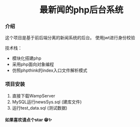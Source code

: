 <p align="center">
  <h1 align="center">最新闻的php后台系统</h1>
</p>

### 介绍 
这个项目是基于前后端分离的新闻系统的后台。
使用jwt进行身份校验

技术栈：
* 模块化搭建php
* 采用php面向对象编程
* 仿照phpthink的index入口文件解析模式


### 项目安装

1. 直接下载WampServer
2. MySQL运行newsSys.sql (建库文件)
3. 运行test_data.sql (测试数据)

#### 如果喜欢请点个star 😁✨

